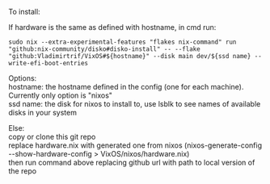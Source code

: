 To install:  

If hardware is the same as defined with hostname, in cmd run:
```
sudo nix --extra-experimental-features "flakes nix-command" run "github:nix-community/disko#disko-install" -- --flake "github:Vladimirtrif/VixOS#${hostname}" --disk main dev/${ssd name} --write-efi-boot-entries
```
Options:  
hostname: the hostname defined in the config (one for each machine). Currently only option is "nixos"  
ssd name: the disk for nixos to install to, use lsblk to see names of available disks in your system


Else:  
copy or clone this git repo  
replace hardware.nix with generated one from nixos (nixos-generate-config --show-hardware-config > VixOS/nixos/hardware.nix)  
then run command above replacing github url with path to local version of the repo
